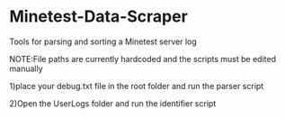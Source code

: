 # Minetest-Data-Scraper
Tools for parsing and sorting a Minetest server log

NOTE:File paths are currently hardcoded and the scripts must be edited manually

1)place your debug.txt file in the root folder and run the parser script

2)Open the UserLogs folder and run the identifier script


